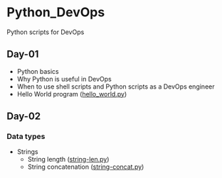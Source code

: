 # Python_DevOps
Python scripts for DevOps

## Day-01
- Python basics
- Why Python is useful in DevOps
- When to use shell scripts and Python scripts as a DevOps engineer
- Hello World program ([hello_world.py](Day-01/hello_world.py))

## Day-02
### Data types
- Strings
  - String length ([string-len.py](Day-02/string-len.py))
  - String concatenation ([string-concat.py](Day-02/string-concat.py))